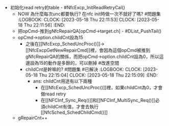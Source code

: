 - 初始化read retry的table - #NfcExcp_InitReadRetryCal()
	- NOW 為什麼每次unc都要執行? 在nfc init時做一次不就好了嗎? #問題集
	  :LOGBOOK:
	  CLOCK: [2023-05-18 Thu 22:11:53]
	  CLOCK: [2023-05-18 Thu 22:11:56]
	  :END:
	- 把opCmd-推到gNfcRepairQA[opCmd->target.ch] - #DList_PushTail()
	- opCmd->option.childCnt設為15
		- 之後在[[NfcExcp_SchedUncProc()]]->[[NfcExcpGetNewRepairCmd]]裡，會因為這個opCmd被推到gNfcRepairQA的關係，而把opCmd->option.childCnt設為0，所以這邊設為15的動作是多餘的，可以刪掉 #改進空間
		- childCnt是幹嘛的? #問題集 #已解決
		  :LOGBOOK:
		  CLOCK: [2023-05-18 Thu 22:15:04]
		  CLOCK: [2023-05-18 Thu 22:15:09]
		  :END:
			- ans: childCnt用途有以下兩種
				- 在[[NfcExcp_SchedUncProc()]]裡，如果childCnt為0，才會做read retry
				- 在[[NFCInf_Sync_Req()]]和[[NFCInf_MultiSync_Req()]]必須childCnt有值，才會去執行[[NfcSched_SchedChildCmd()]]
	- gRepairCnt++